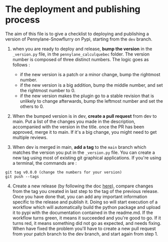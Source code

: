 # The deployment and publishing process

The aim of this file is to give a checklist to deploying and publishing a version of Pennylane-Snowflurry on Pypi, starting from the ```dev``` branch.

1. when you are ready to deploy and release, **bump the version** in the ```_version.py``` file, in the ```pennylane_calculquebec``` folder. The version number is composed of three distinct numbers. The logic goes as follows : 

    - if the new version is a patch or a minor change, bump the rightmost number.
    - if the new version is a big addition, bump the middle number, and set the rightmost number to 0.
    - if the new version makes the plugin go to a stable revision that is unlikely to change afterwards, bump the leftmost number and set the others to 0.

2. When the bumped version is in dev, **create a pull request** from dev to main. Put a list of the changes you made in the description, accompanied with the version in the title. once the PR has been approved, merge it to main. If it's a big change, you might need to get multiple reviews.

3. When dev is merged in main, **add a tag** to the ```main``` branch which matches the version you put in the ```_version.py``` file. You can create a new tag using most of existing git graphical applications. If you're using a terminal, the commands are : 

```
git tag v0.0.0 (change the numbers for your version)
git push --tags
```

4. Create a new release (by following the doc [here](https://docs.github.com/en/repositories/releasing-projects-on-github/managing-releases-in-a-repository)), compare changes from the tag you created in last step to the tag of the previous release. Once you have done that, you can add any important information specific to the release and publish it. Doing so will start execution of a workflow which will automatically build the python package and upload it to pypi with the documentation contained in the readme.md. If the workflow turns green, it means it succeeded and you're good to go. If it turns red, it means something did not go as expected, and needs fixing. When have fixed the problem you'll have to create a new pull request from your patch branch to the dev branch, and start again from step 1. 
